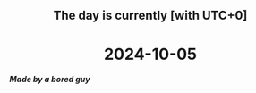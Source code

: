 <h2 align=center>The day is currently [with UTC+0]</h2>
<h1 align=center><!--TIME BEGIN-->2024-10-05<!--TIME END--></h1>
<h5>Made by a bored guy</h5>
